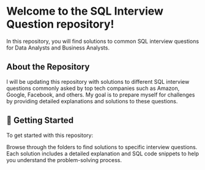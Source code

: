 # Welcome to the SQL Interview Question repository!
In this repository, you will find solutions to common SQL interview questions for Data Analysts and Business Analysts.

## About the Repository
I will be updating this repository with solutions to different SQL interview questions commonly asked by top tech companies such as Amazon, Google, Facebook, and others. My goal is to prepare myself for challenges by providing detailed explanations and solutions to these questions.

## 🚀 Getting Started
To get started with this repository:

Browse through the folders to find solutions to specific interview questions.
Each solution includes a detailed explanation and SQL code snippets to help you understand the problem-solving process.
